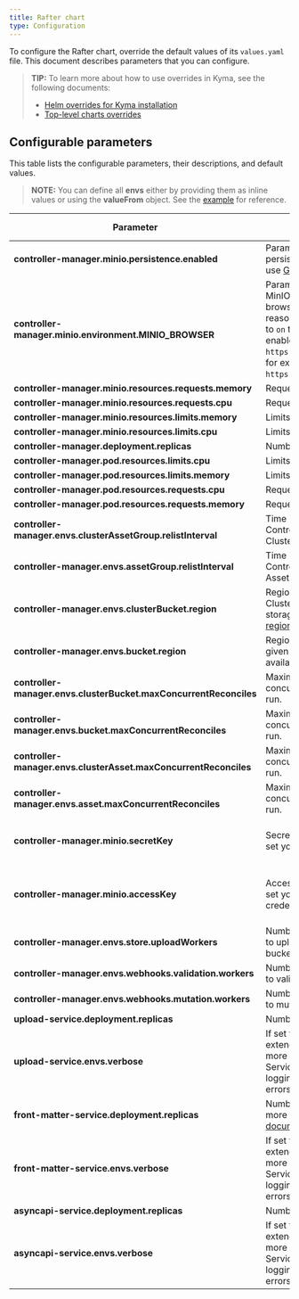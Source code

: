 ```yaml
---
title: Rafter chart
type: Configuration
---
```


To configure the Rafter chart, override the default values of its `values.yaml` file. This document describes parameters that you can configure.

>**TIP:** To learn more about how to use overrides in Kyma, see the following documents:
>* [Helm overrides for Kyma installation](/root/kyma/#configuration-helm-overrides-for-kyma-installation)
>* [Top-level charts overrides](/root/kyma/#configuration-helm-overrides-for-kyma-installation-top-level-charts-overrides)

## Configurable parameters

This table lists the configurable parameters, their descriptions, and default values.

>**NOTE:** You can define all **envs** either by providing them as inline values or using the **valueFrom** object. See the [example](https://github.com/kyma-project/rafter/tree/master/charts/rafter-controller-manager#change-values-for-envs-parameters) for reference.

| Parameter | Description | Default value |
|-----------|-------------|---------------|
| **controller-manager.minio.persistence.enabled** | Parameter that enables MinIO persistence. Deactivate it only if you use [Gateway mode](#tutorials-set-minio-to-gateway-mode). | `true` |
| **controller-manager.minio.environment.MINIO_BROWSER** | Parameter that enables browsing MinIO storage. By default, the MinIO browser is turned off for security reasons. You can change the value to `on` to use the browser. If you enable the browser, it is available at `https://storage.{DOMAIN}/minio/`, for example at `https://storage.kyma.local/minio/`. | `"off"` |
| **controller-manager.minio.resources.requests.memory** | Requests for memory resources. | `32Mi` |
| **controller-manager.minio.resources.requests.cpu** |  Requests for CPU resources. | `10m` |
| **controller-manager.minio.resources.limits.memory** |  Limits for memory resources. | `128Mi` |
| **controller-manager.minio.resources.limits.cpu** | Limits for CPU resources. | `100m` |
| **controller-manager.deployment.replicas** | Number of service replicas. | `1` |
| **controller-manager.pod.resources.limits.cpu** |  Limits for CPU resources. | `150m` |
| **controller-manager.pod.resources.limits.memory** | Limits for memory resources. | `128Mi` |
| **controller-manager.pod.resources.requests.cpu** | Requests for CPU resources. | `10m` |
| **controller-manager.pod.resources.requests.memory** | Requests for memory resources. | `32Mi` |
| **controller-manager.envs.clusterAssetGroup.relistInterval** | Time intervals in which the Rafter Controller Manager verifies the ClusterAssetGroup for changes. | `5m` |
| **controller-manager.envs.assetGroup.relistInterval** | Time intervals in which the Rafter Controller Manager verifies the AssetGroup for changes. | `5m` |
| **controller-manager.envs.clusterBucket.region** | Regional location of the ClusterBucket in a given cloud storage. Use one of the available [regions](https://github.com/kyma-project/kyma/blob/master/resources/cluster-essentials/files/clusterbuckets.rafter.crd.yaml#L53). | `us-east-1` |
| **controller-manager.envs.bucket.region** | Regional location of the bucket in a given cloud storage. Use one of the available [regions](https://github.com/kyma-project/kyma/blob/master/resources/cluster-essentials/files/buckets.rafter.crd.yaml#L53). | `us-east-1` |
| **controller-manager.envs.clusterBucket.maxConcurrentReconciles** | Maximum number of cluster bucket concurrent reconciles which will run. | `1` |
| **controller-manager.envs.bucket.maxConcurrentReconciles** | Maximum number of bucket concurrent reconciles which will run. | `1` |
| **controller-manager.envs.clusterAsset.maxConcurrentReconciles** | Maximum number of cluster asset concurrent reconciles which will run. | `1` |
| **controller-manager.envs.asset.maxConcurrentReconciles** | Maximum number of asset concurrent reconciles which will run. | `1` |
| **controller-manager.minio.secretKey** | Secret key. Add the parameter to set your own **secretkey** credentials. | By default, **secretKey** is automatically generated. |
| **controller-manager.minio.accessKey** | Access key. Add the parameter to set your own **accesskey** credentials. | By default, **accessKey** is automatically generated. |
| **controller-manager.envs.store.uploadWorkers** | Number of workers used in parallel to upload files to the storage bucket. | `10` |
| **controller-manager.envs.webhooks.validation.workers** | Number of workers used in parallel to validate files. | `10` |
| **controller-manager.envs.webhooks.mutation.workers** | Number of workers used in parallel to mutate files. | `10` |
| **upload-service.deployment.replicas** | Number of service replicas. | `1` |
| **upload-service.envs.verbose** | If set to `true`, you enable the extended logging mode that records more information on AsyncAPI Service activities than the usual logging mode which registers only errors and warnings. | `true` |
| **front-matter-service.deployment.replicas** | Number of service replicas. For more details, see the [Kubernetes documentation](https://kubernetes.io/docs/concepts/workloads/controllers/replicaset/).| `1` |
| **front-matter-service.envs.verbose** |  If set to `true`, you enable the extended logging mode that records more information on Front Matter Service activities than the usual logging mode which registers only errors and warnings. | `true` |
| **asyncapi-service.deployment.replicas** | Number of service replicas. | `1` |
| **asyncapi-service.envs.verbose** |  If set to `true`, you enable the extended logging mode that records more information on AsyncAPI Service activities than the usual logging mode which registers only errors and warnings. | `true` |
